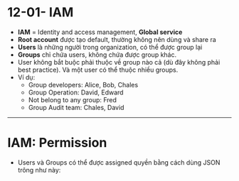 # 12-01- IAM

- **IAM** = Identity and access management, **Global service**
- **Root account** được tạo default, thường không nên dùng và share ra
- **Users** là những người trong organization, có thể được group lại
- **Groups** chỉ chứa users, không chứa được group khác.
- User không bắt buộc phải thuộc về group nào cả (dù đây không phải best practice). Và một user có thể thuộc nhiều groups.
- Ví dụ:
    - Group developers: Alice, Bob, Chales
    - Group Operation: David, Edward
    - Not belong to any group: Fred
    - Group Audit team: Chales, David
    

---

# IAM: Permission

- Users và Groups có thể được assigned quyền bằng cách dùng JSON trông như này: